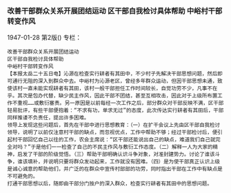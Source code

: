 ### 改善干部群众关系开展团结运动  区干部自我检讨具体帮助  中峪村干部转变作风

1947-01-28
第2版()
专栏：

    改善干部群众关系开展团结运动
    区干部自我检讨具体帮助
    中峪村干部转变作风
    【本报太岳二十五日电】沁源在检查实行耕者有其田中，不少村子先解决干部思想问题，然后即可通行无阻的深入到群众中去。中峪村为沁源老区，曾经多年群众运动，但因干部思想未通，致使该村一直未能实现耕者有其田，该村一般干部担任工作时间较长，自觉功劳不少，凡事不在乎。其次是包办代替，缺少民主作风，因此干部不团结，甚至互相攻击，因此对于上级所布置工作不重视……或敷衍塞责。另一原因是以前每经一次工作之后，部分群众对干部反映不满，区干部轻易批评，有些干部便抱着：“不求有功，单求无过”的态度，此次传达实行耕者有其田后，干部同样推诿不负责任，提出许多困难。
    领导上发现这些问题后，首先在干部中进行思想教育：（一）在扩干会议上先由区干部自我检讨领导，说明了以前仅注意村干部的缺点，而忽视优点，工作中帮助不够；经过干部检讨后，便引起村干部回忆自己以往的工作，农会主席说：“区干部还能说出自己的缺点，难道我们自己就完全对吗？”于是他们一一检查了自己的不民主作风与敷衍工作态度。（二）解释一人为大家的精神，启发了干部的阶级觉悟。（三）帮助干部明确认识斗争对象，对准封建势力。讨论了谁该斗争，谁该填补，并说明只要将群众发动起来，工作就没有困难。（四）是为使干部真正认识上级是诚心诚意的帮助他们，并广泛的在群众中宣传村部部的功劳，同时指出干部在工作中有缺点是不可避免的。
    打通干部思想以后，随即由干部分门按户的深入群众，检查实行耕者有其田中的思想问题。

